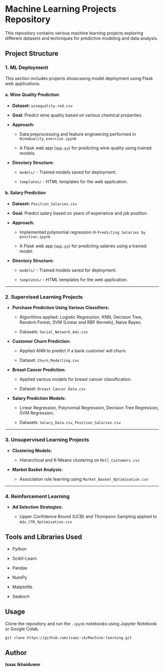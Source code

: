 Machine Learning Projects Repository
====================================

This repository contains various machine learning projects exploring different datasets and techniques for predictive modeling and data analysis.

Project Structure
-----------------

### 1\. ML Deployment

This section includes projects showcasing model deployment using Flask web applications.

#### a. Wine Quality Prediction

-   **Dataset:** `winequality-red.csv`

-   **Goal:** Predict wine quality based on various chemical properties.

-   **Approach:**

    -   Data preprocessing and feature engineering performed in `WineQuality_exercise.ipynb`

    -   A Flask web app (`app.py`) for predicting wine quality using trained models.

-   **Directory Structure:**

    -   `models/` - Trained models saved for deployment.

    -   `templates/` - HTML templates for the web application.

#### b. Salary Prediction

-   **Dataset:** `Position_Salaries.csv`

-   **Goal:** Predict salary based on years of experience and job position.

-   **Approach:**

    -   Implemented polynomial regression in `Predicting Salaries by position.ipynb`

    -   A Flask web app (`app.py`) for predicting salaries using a trained model.

-   **Directory Structure:**

    -   `models/` - Trained models saved for deployment.

    -   `templates/` - HTML templates for the web application.

* * * * *

### 2\. Supervised Learning Projects

-   **Purchase Prediction Using Various Classifiers:**

    -   Algorithms applied: Logistic Regression, KNN, Decision Tree, Random Forest, SVM (Linear and RBF Kernels), Naive Bayes.

    -   Datasets: `Social_Network_Ads.csv`

-   **Customer Churn Prediction:**

    -   Applied ANN to predict if a bank customer will churn.

    -   Dataset: `Churn_Modelling.csv`

-   **Breast Cancer Prediction:**

    -   Applied various models for breast cancer classification.

    -   Dataset: `Breast Cancer Data.csv`

-   **Salary Prediction Models:**

    -   Linear Regression, Polynomial Regression, Decision Tree Regression, SVM Regression.

    -   Datasets: `Salary_Data.csv`, `Position_Salaries.csv`

* * * * *

### 3\. Unsupervised Learning Projects

-   **Clustering Models:**

    -   Hierarchical and K-Means clustering on `Mall_Customers.csv`

-   **Market Basket Analysis:**

    -   Association rule learning using `Market_Basket_Optimisation.csv`

* * * * *

### 4\. Reinforcement Learning

-   **Ad Selection Strategies:**

    -   Upper Confidence Bound (UCB) and Thompson Sampling applied to `Ads_CTR_Optimisation.csv`

Tools and Libraries Used
------------------------

-   Python

-   Scikit-Learn

-   Pandas

-   NumPy

-   Matplotlib

-   Seaborn

Usage
-----

Clone the repository and run the `.ipynb` notebooks using Jupyter Notebook or Google Colab.

```
git clone https://github.com/isaac-ik/Machine-learning.git
```

Author
------

**Isaac Ikhaiduwor**
